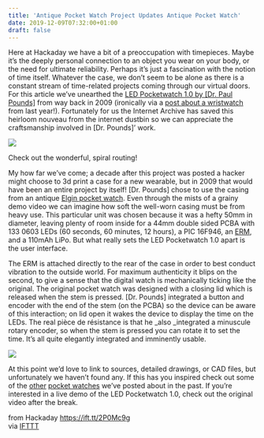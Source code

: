 ```yaml
---
title: 'Antique Pocket Watch Project Updates Antique Pocket Watch'
date: 2019-12-09T07:32:00+01:00
draft: false
---
```


Here at Hackaday we have a bit of a preoccupation with timepieces. Maybe it’s the deeply personal connection to an object you wear on your body, or the need for ultimate reliability. Perhaps it’s just a fascination with the notion of time itself. Whatever the case, we don’t seem to be alone as there is a constant stream of time-related projects coming through our virtual doors. For this article we’ve unearthed the [LED Pocketwatch 1.0 by \[Dr. Paul Pounds\]](https://web.archive.org/web/20160322025932/http://www.eng.yale.edu/pep5/pocket_watch.html) from way back in 2009 (ironically via a [post about a wristwatch](https://hackaday.com/2018/07/05/leds-make-an-analog-wristwatch/) from last year!). Fortunately for us the Internet Archive has saved this heirloom nouveau from the internet dustbin so we can appreciate the craftsmanship involved in \[Dr. Pounds\]’ work.

![](https://hackaday.com/wp-content/uploads/2019/11/led_pw_v1.0_pcb_back.jpg)

Check out the wonderful, spiral routing!

My how far we’ve come; a decade after this project was posted a hacker might choose to 3d print a case for a new wearable, but in 2009 that would have been an entire project by itself! \[Dr. Pounds\] chose to use the casing from an antique [Elgin pocket watch](https://en.wikipedia.org/wiki/Elgin_National_Watch_Company). Even through the mists of a grainy demo video we can imagine how soft the well-worn casing must be from heavy use. This particular unit was chosen because it was a hefty 50mm in diameter, leaving plenty of room inside for a 44mm double sided PCBA with 133 0603 LEDs (60 seconds, 60 minutes, 12 hours), a PIC 16F946, an [ERM](https://www.precisionmicrodrives.com/vibration-motors/eccentric-rotating-mass-vibration-motors-erms/), and a 110mAh LiPo. But what really sets the LED Pocketwatch 1.0 apart is the user interface.

The ERM is attached directly to the rear of the case in order to best conduct vibration to the outside world. For maximum authenticity it blips on the second, to give a sense that the digital watch is mechanically ticking like the original. The original pocket watch was designed with a closing lid which is released when the stem is pressed. \[Dr. Pounds\] integrated a button and encoder with the end of the stem (on the PCBA) so the device can be aware of this interaction; on lid open it wakes the device to display the time on the LEDs. The real pièce de résistance is that he _also _integrated a minuscule rotary encoder, so when the stem is pressed you can rotate it to set the time. It’s all quite elegantly integrated and imminently usable.

![](https://hackaday.com/wp-content/uploads/2019/11/led_pocketwatch_v1.0_iso-e1575135683267.jpg?w=800)

At this point we’d love to link to sources, detailed drawings, or CAD files, but unfortunately we haven’t found any. If this has you inspired check out some of the [other](https://hackaday.com/2016/09/15/hackaday-prize-entry-neopixel-pocket-watch/) [pocket watches](https://hackaday.com/2012/11/30/led-pocket-watch-2/) we’ve posted about in the past. If you’re interested in a live demo of the LED Pocketwatch 1.0, check out the original video after the break.

  
  
from Hackaday https://ift.tt/2P0Mc9g  
via [IFTTT](https://ifttt.com/?ref=da&site=blogger)